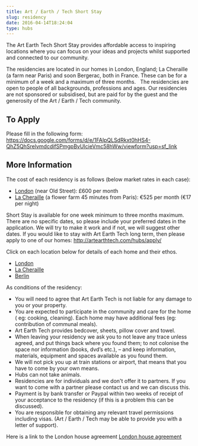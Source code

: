 ```yaml
---
title: Art / Earth / Tech Short Stay
slug: residency
date: 2016-04-14T18:24:04
type: hubs
---
```


The Art Earth Tech Short Stay provides affordable access to inspiring locations where you can focus on your ideas and projects whilst supported and connected to our community.

The residencies are located in our homes in London, England; La Cheraille (a farm near Paris) and soon Bergerac, both in France. These can be for a minimum of a week and a maximum of three months.
 
The residencies are open to people of all backgrounds, professions and ages. Our residencies are not sponsored or subsidised, but are paid for by the guest and the generosity of the Art / Earth / Tech community.

## To Apply

Please fill in the following form: https://docs.google.com/forms/d/e/1FAIpQLSdRkxt0hHS4-QhZ5QhSrelvmdcdifSPmgpBvUIcieVmc58hWw/viewform?usp=sf_link

## More Information

The cost of each residency is as follows (below market rates in each case):

* <a href="/londonhub" target="_blank">London</a> (near Old Street): £600 per month
* <a href="/la-cheraille" target="_blank">La Cheraille</a> (a flower farm 45 minutes from Paris): €525 per month (€17 per night)

Short Stay is available for one week minimum to three months maximum. There are no specific dates, so please include your preferred dates in the application. We will try to make it work and if not, we will suggest other dates. If you would like to stay with Art Earth Tech long term, then please apply to one of our homes: http://artearthtech.com/hubs/apply/

Click on each location below for details of each home and their ethos.

* <a href="/londonhub" target="_blank">London</a>
* <a href="/la-cheraille" target="_blank">La Cheraille</a>
* <a href="/berlinhub" target="_blank">Berlin</a>

As conditions of the residency:
* You will need to agree that Art Earth Tech is not liable for any damage to you or your property.
* You are expected to participate in the community and care for the home ( eg: cooking, cleaning). Each home may have additional fees (eg: contribution of communal meals).
* Art Earth Tech provides bedcover, sheets, pillow cover and towel.
* When leaving your residency we ask you to not leave any trace unless agreed, and put things back where you found them; to not colonise the space nor information (books, dvd’s etc.), – and keep information, materials, equipment and spaces available as you found them.
* We will not pick you up at train stations or airport, that means that you have to come by your own means.
* Hubs can not take animals.
* Residencies are for individuals and we don't offer it to partners. If you want to come with a partner please contact us and we can discuss this.
* Payment is by bank transfer or Paypal within two weeks of receipt of your acceptance to the residency (if this is a problem this can be discussed).
* You are responsible for obtaining any relevant travel permissions including visas. (Art / Earth / Tech may be able to provide you with a letter of support).

Here is a link to the London house agreement <a href="/hub-agreement">London house agreement</a></li>
